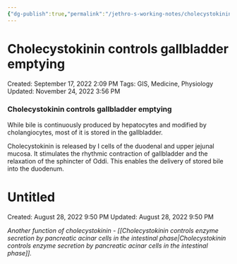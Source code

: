 ```yaml
---
{"dg-publish":true,"permalink":"/jethro-s-working-notes/cholecystokinin-controls-gallbladder-emptying/","dgPassFrontmatter":true}
---
```



# Cholecystokinin controls gallbladder emptying

Created: September 17, 2022 2:09 PM
Tags: GIS, Medicine, Physiology
Updated: November 24, 2022 3:56 PM

### Cholecystokinin controls gallbladder emptying

While bile is continuously produced by hepatocytes and modified by cholangiocytes, most of it is stored in the gallbladder.

Cholecystokinin is released by I cells of the duodenal and upper jejunal mucosa. It stimulates the rhythmic contraction of gallbladder and the relaxation of the sphincter of Oddi. This enables the delivery of stored bile into the duodenum.


<div class="transclusion internal-embed is-loaded"><div class="markdown-embed">





# Untitled

Created: August 28, 2022 9:50 PM
Updated: August 28, 2022 9:50 PM

</div></div>


*Another function of cholecystokinin - [[Cholecystokinin controls enzyme secretion by pancreatic acinar cells in the intestinal phase\|Cholecystokinin controls enzyme secretion by pancreatic acinar cells in the intestinal phase]].*